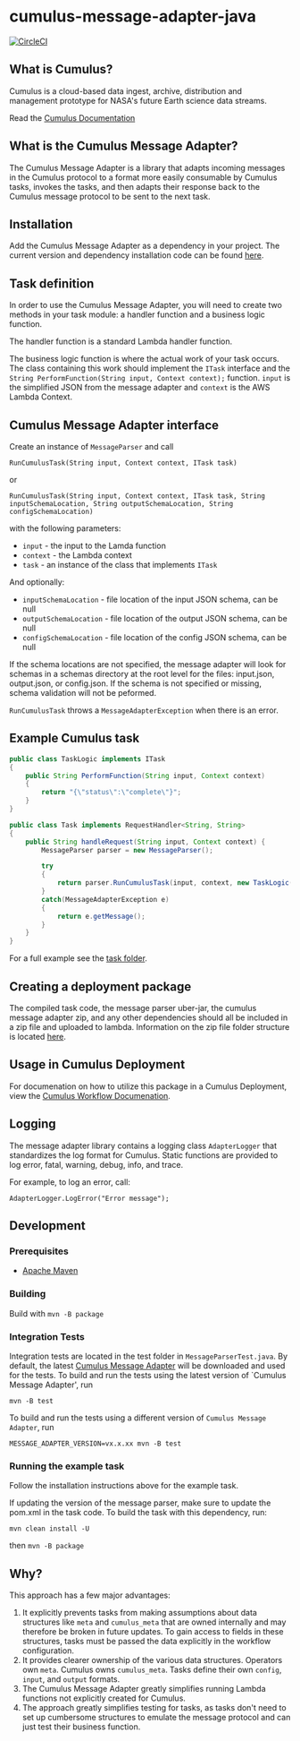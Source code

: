# cumulus-message-adapter-java

[![CircleCI](https://circleci.com/gh/nasa/cumulus-message-adapter-java.svg?style=svg)](https://circleci.com/gh/nasa/cumulus-message-adapter-java)

## What is Cumulus?

Cumulus is a cloud-based data ingest, archive, distribution and management
prototype for NASA's future Earth science data streams.

Read the [Cumulus Documentation](https://cumulus-nasa.github.io/)

## What is the Cumulus Message Adapter?

The Cumulus Message Adapter is a library that adapts incoming messages in the
Cumulus protocol to a format more easily consumable by Cumulus tasks, invokes
the tasks, and then adapts their response back to the Cumulus message protocol
to be sent to the next task.

## Installation

Add the Cumulus Message Adapter as a dependency in your project. The current version and dependency installation code can be found [here](https://clojars.org/gov.nasa.earthdata/cumulus-message-adapter).

## Task definition

In order to use the Cumulus Message Adapter, you will need to create two
methods in your task module: a handler function and a business logic function.

The handler function is a standard Lambda handler function.

The business logic function is where the actual work of your task occurs. The class containing this work should implement the `ITask` interface and the ```String PerformFunction(String input, Context context);``` function. `input` is the simplified JSON from the message adapter and `context` is the AWS Lambda Context.

## Cumulus Message Adapter interface

Create an instance of `MessageParser` and call 

`RunCumulusTask(String input, Context context, ITask task)` 

or 

`RunCumulusTask(String input, Context context, ITask task, String inputSchemaLocation, String outputSchemaLocation, String configSchemaLocation)`

with the following parameters:
  
  * `input` - the input to the Lamda function
  * `context` - the Lambda context
  * `task` - an instance of the class that implements `ITask`
  
  And optionally:
  * `inputSchemaLocation` - file location of the input JSON schema, can be null 
  * `outputSchemaLocation` - file location of the output JSON schema, can be null
  * `configSchemaLocation` - file location of the config JSON schema, can be null
  
If the schema locations are not specified, the message adapter will look for schemas in a schemas directory at the root level for the files: input.json, output.json, or config.json. If the schema is not specified or missing, schema validation will not be peformed.
  
 ```RunCumulusTask``` throws a ```MessageAdapterException``` when there is an error.
  
## Example Cumulus task

```java
public class TaskLogic implements ITask
{
    public String PerformFunction(String input, Context context)
    {
        return "{\"status\":\"complete\"}";
    }
}
```

```java
public class Task implements RequestHandler<String, String> 
{
    public String handleRequest(String input, Context context) {
        MessageParser parser = new MessageParser();

        try
        {
            return parser.RunCumulusTask(input, context, new TaskLogic());
        }
        catch(MessageAdapterException e)
        {
            return e.getMessage();
        }
    }
}
```

For a full example see the [task folder](./task).

## Creating a deployment package

The compiled task code, the message parser uber-jar, the cumulus message adapter zip, and any other dependencies should all be included in a zip file and uploaded to lambda. Information on the zip file folder structure is located [here](https://docs.aws.amazon.com/lambda/latest/dg/create-deployment-pkg-zip-java.html).

## Usage in Cumulus Deployment

For documenation on how to utilize this package in a Cumulus Deployment, view the [Cumulus Workflow Documenation](https://nasa.github.io/cumulus/docs/workflows/input_output).

## Logging

The message adapter library contains a logging class `AdapterLogger` that standardizes the log format for Cumulus. Static functions are provided to log error, fatal, warning, debug, info, and trace.

For example, to log an error, call:

```AdapterLogger.LogError("Error message");```

## Development

### Prerequisites

  * [Apache Maven](https://maven.apache.org/install.html)
  
### Building

Build with ```mvn -B package```

### Integration Tests

Integration tests are located in the test folder in ```MessageParserTest.java```. By default, the latest [Cumulus Message Adapter](https://github.com/cumulus-nasa/cumulus-message-adapter) will be downloaded and used for the tests. To build and run the tests using the latest version of `Cumulus Message Adapter', run

```mvn -B test```

To build and run the tests using a different version of `Cumulus Message Adapter`, run

```MESSAGE_ADAPTER_VERSION=vx.x.xx mvn -B test```

### Running the example task

Follow the installation instructions above for the example task.

If updating the version of the message parser, make sure to update the pom.xml in the task code. To build the task with this dependency, run:

```mvn clean install -U```

then ```mvn -B package```

## Why?

This approach has a few major advantages:

1. It explicitly prevents tasks from making assumptions about data structures
   like `meta` and `cumulus_meta` that are owned internally and may therefore
   be broken in future updates. To gain access to fields in these structures,
   tasks must be passed the data explicitly in the workflow configuration.
1. It provides clearer ownership of the various data structures. Operators own
   `meta`. Cumulus owns `cumulus_meta`. Tasks define their own `config`,
   `input`, and `output` formats.
1. The Cumulus Message Adapter greatly simplifies running Lambda functions not
   explicitly created for Cumulus.
1. The approach greatly simplifies testing for tasks, as tasks don't need to
   set up cumbersome structures to emulate the message protocol and can just
   test their business function.
